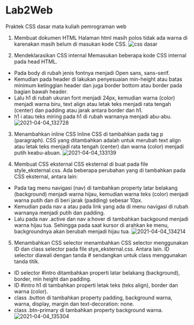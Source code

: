 # Lab2Web
Praktek CSS dasar mata kuliah pemrograman web

1. Membuat dokumen HTML
Halaman html masih polos tidak ada warna di karenakan masih belum di masukan kode CSS.
![css dasar](https://user-images.githubusercontent.com/50513551/113500407-eb6df280-9547-11eb-969b-1ca2f12064fb.png)

2. Mendeklarasikan CSS internal
Memasukan beberapa kode CSS internal pada head HTML. 
- Pada body di rubah jenis fontnya menjadi Open sans, sans-serif. 
- Kemudian pada header di lakukan penyesuaian min-height atau batas minimum ketinggian header dan juga border bottom atau border pada bagian bawah header. 
- Lalu h1 di rubah ukuran font menjadi 24px, kemudian warna (color) menjadi warna biru, text align atau letak teks menjadi rata tengah (center) dan padding atau jarak antara border dan h1.
- h1 i atau teks miring pada h1 di rubah warnanya menjadi abu-abu.
![2021-04-04_132728](https://user-images.githubusercontent.com/50513551/113500630-bbbfea00-9549-11eb-8e90-0e82cb4177f0.png)

3. Menambahkan inline CSS
Inline CSS di tambahkan pada tag p (paragraph). CSS yang ditambahkan adalah untuk merubah text align atau letak teks menjadi rata tengah (center) dan warna (color) menjadi putih keabu-abuan.
![2021-04-04_133139](https://user-images.githubusercontent.com/50513551/113500680-207b4480-954a-11eb-8ce1-71204ce911f8.png)

4. Membuat CSS eksternal
CSS eksternal di buat pada file style_eksternal.css. Ada beberapa perubahan yang di tambahkan pada CSS eksternal, antara lain:
- Pada tag menu navigasi (nav) di tambahkan property latar belakang (background) menjadi warna hijau, kemudian warna teks (color) menjadi warna putih dan di beri jarak (padding) sebesar 10px.
- Kemudian pada nav a atau pada link yang ada di menu navigasi di rubah warnanya menjadi putih dan padding.
- Lalu pada nav .active dan nav a:hover di tambahkan backgound menjadi warna hijau tua. Sehingga pada saat kursor di arahkan ke menu, backgroundnya akan berubah menjadi hijau tua.
![2021-04-04_134214](https://user-images.githubusercontent.com/50513551/113500861-9b912a80-954b-11eb-8cd1-64075b2c1bfc.png)

5. Menambahkan CSS selector
menambahkan CSS selector menggunakan ID dan class selector pada file stye_eksternal.css. Antara lain. ID selector diawali dengan tanda # sendangkan untuk class menggunakan tanda titik.
- ID selector #intro ditambahkan properti latar belakang (background), border, min height dan padding.
- ID #intro h1 di tambahkan properti letak teks (teks align), border dan warna (color).
- class .button di tambahkan property padding, background warna, warna, display, margin dan text-decoration: none.
- class .btn-primary di tambahkan property background warna.
![2021-04-04_135304](https://user-images.githubusercontent.com/50513551/113501086-1c9cf180-954d-11eb-9d3a-ca8051e52486.png)


